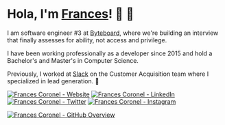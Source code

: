 # Hola, I'm [Frances](https://francescoronel.com)! 🍓 🍫

I am software engineer #3 at [Byteboard](https://byteboard.dev), where we're building an interview that finally assesses for ability, not access and privilege.

I have been working professionally as a developer since 2015 and hold a Bachelor's and Master's in Computer Science.

Previously, I worked at [Slack](https://slack.com) on the Customer Acquisition team where I specialized in lead generation. 🌱

<!-- [![Frances Coronel GitHub - Profile Views](https://komarev.com/ghpvc/?username=FrancesCoronel&label=Profile+Views&style=for-the-badge&color=yellow)](https://github.com/FrancesCoronel?tab=repositories&sort=stargazers) -->

<!-- [![Frances Coronel - Follow on Twitter](https://img.shields.io/twitter/follow/FrancesCoronel?logo=twitter&style=for-the-badge&color=blue)](https://twitter.com/FrancesCoronel) -->

[![Frances Coronel - Website](https://img.shields.io/badge/Website-3b5998?style=for-the-badge&logo=wordpress&logoColor=white)](https://francescoronel.com) [![Frances Coronel - LinkedIn](https://img.shields.io/badge/-LinkedIn-0e76a8?style=for-the-badge&logo=Linkedin&logoColor=white)](https://linkedin.com/in/francescoronel) [![Frances Coronel - Twitter](https://img.shields.io/badge/-Twitter-00acee?style=for-the-badge&logo=Twitter&logoColor=white)](https://twitter.com/FrancesCoronel) [![Frances Coronel - Instagram](https://img.shields.io/badge/-Instagram-e4405f?style=for-the-badge&logo=Instagram&logoColor=white)](https://instagram.com/francesvcoronel/)

[![Frances Coronel - GitHub Overview](https://github-readme-stats.vercel.app/api?username=francescoronel&show_icons=true&theme=vue-dark&locale=en)](https://github.com/FrancesCoronel?tab=repositories&sort=stargazers)
